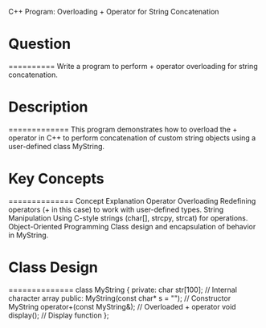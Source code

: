 C++ Program: Overloading + Operator for String Concatenation

# Question
==========
Write a program to perform + operator overloading for string concatenation.



# Description
=============
This program demonstrates how to overload the + operator in C++ to perform concatenation of custom string objects using a user-defined class MyString.



# Key Concepts
==============
Concept	Explanation
Operator Overloading	Redefining operators (+ in this case) to work with user-defined types.
String Manipulation	Using C-style strings (char[], strcpy, strcat) for operations.
Object-Oriented Programming	Class design and encapsulation of behavior in MyString.



# Class Design
==============
class MyString {
private:
    char str[100];             // Internal character array
public:
    MyString(const char* s = "");         // Constructor
    MyString operator+(const MyString&);  // Overloaded + operator
    void display();                       // Display function
};
